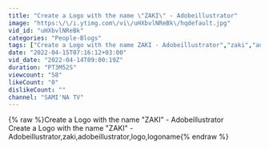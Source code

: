 ```yaml
---
title: "Create a Logo with the name \"ZAKI\" - Adobeillustrator"
image: "https:\/\/i.ytimg.com\/vi\/uHXbvlNReBk\/hqdefault.jpg"
vid_id: "uHXbvlNReBk"
categories: "People-Blogs"
tags: ["Create a Logo with the name ZAKI - Adobeillustrator","zaki","adobeillustrator"]
date: "2022-04-15T07:16:12+03:00"
vid_date: "2022-04-14T09:00:19Z"
duration: "PT3M52S"
viewcount: "58"
likeCount: "0"
dislikeCount: ""
channel: "SAMI'NA TV"
---
```

{% raw %}Create a Logo with the name &quot;ZAKI&quot; - Adobeillustrator<br />Create a Logo with the name &quot;ZAKI&quot; - Adobeillustrator,zaki,adobeillustrator,logo,logoname{% endraw %}

